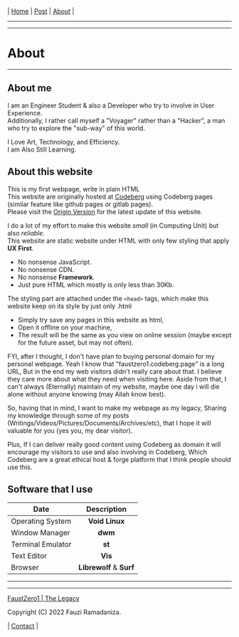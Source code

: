 <nav>
|
<a href="./index.html">Home</a>
|
<a href="./post.html">Post</a>
|
<a href="./about.html">About</a>
|
</nav>
</header>
<hr><hr>
<main>
<!-- Your Content Start After This Line -->


# About

---

## About me

I am an Engineer Student & also a Developer who try to involve in User Experience. <br>
Additionally, I rather call myself a "Voyager" rather than a "Hacker", a man who try to explore the "sub-way" of this world.

I Love Art, Technology, and Efficiency. <br>
I am Also Still Learning.

## About this website

This is my first webpage, write in plain HTML <br>
This website are originally hosted at [Codeberg](https://codeberg.org) using Codeberg pages (similar feature like github pages or gitlab pages). <br>
Please visit the [Origin Version](https://faustzero1.codeberg.page) for the latest update of this website.

I do a lot of my effort to make this website *small* (in Computing Unit) but also *reliable*. <br>
This website are static website under HTML with only few styling that apply **UX First**. <br>

* No nonsense JavaScript. <br>
* No nonsense CDN. <br>
* No nonsense **Framework**. <br>
* Just pure HTML which mostly is only less than 30Kb. <br>

The styling part are attached under the ```<head>``` tags, which make this website keep on its style by just only .html <br>

* Simply try save any pages in this website as html, <br> 
* Open it offline on your machine, <br>
* The result will be the same as you view on online session (maybe except for the future asset, but may not often).

FYI, after I thought, I don't have plan to buying personal domain for my personal webpage. Yeah I know that "faustzero1.codeberg.page" is a long URL, But in the end my web visitors didn't really care about that. I believe they care more about what they need when visiting here. Aside from that, I can't always (Eternally) maintain of my website, maybe one day i will die alone without anyone knowing (may Allah know best).

So, having that in mind, I want to make my webpage as my legacy, Sharing my knowledge through some of my posts (Writings/Videos/Pictures/Documents/Archives/etc), that I hope it will valuable for you (yes you, my dear visitor).

Plus, If I can deliver really good content using Codeberg as domain it will encourage my visitors to use and also involving in Codeberg, Which Codeberg are a great ethical host & forge platform that I think people should use this.

## Software that I use

| Date              | Description              |
| ----------------- |:------------------------:|
| Operating System  | **Void Linux**           |
| Window Manager    | **dwm**                  |
| Terminal Emulator | **st**                   |
| Text Editor	    | **Vis**                  |
| Browser	        | **Librewolf** & **Surf** |


<!-- Your Content End After This Line -->
</main>
<hr><hr>
<footer>
<a href="https://faustzero1.codeberg.page">FaustZero1 | The Legacy</a> <br>
<p>Copyright (C) 2022 Fauzi Ramadaniza.</p>
<nav>
|
<a href="./contact.html">Contact</a>
|
</nav>
</footer>
